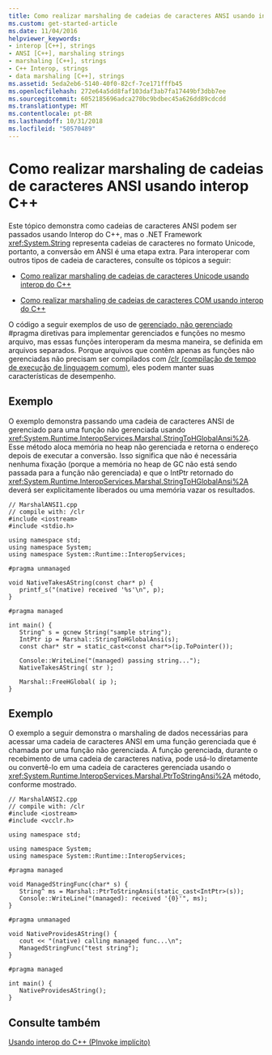 ```yaml
---
title: Como realizar marshaling de cadeias de caracteres ANSI usando interop C++
ms.custom: get-started-article
ms.date: 11/04/2016
helpviewer_keywords:
- interop [C++], strings
- ANSI [C++], marshaling strings
- marshaling [C++], strings
- C++ Interop, strings
- data marshaling [C++], strings
ms.assetid: 5eda2eb6-5140-40f0-82cf-7ce171fffb45
ms.openlocfilehash: 272e64a5dd8faf103daf3ab7fa17449bf3dbb7ee
ms.sourcegitcommit: 6052185696adca270bc9bdbec45a626dd89cdcdd
ms.translationtype: MT
ms.contentlocale: pt-BR
ms.lasthandoff: 10/31/2018
ms.locfileid: "50570489"
---
```

# <a name="how-to-marshal-ansi-strings-using-c-interop"></a>Como realizar marshaling de cadeias de caracteres ANSI usando interop C++

Este tópico demonstra como cadeias de caracteres ANSI podem ser passados usando Interop do C++, mas o .NET Framework <xref:System.String> representa cadeias de caracteres no formato Unicode, portanto, a conversão em ANSI é uma etapa extra. Para interoperar com outros tipos de cadeia de caracteres, consulte os tópicos a seguir:

- [Como realizar marshaling de cadeias de caracteres Unicode usando interop do C++](../dotnet/how-to-marshal-unicode-strings-using-cpp-interop.md)

- [Como realizar marshaling de cadeias de caracteres COM usando interop do C++](../dotnet/how-to-marshal-com-strings-using-cpp-interop.md)

O código a seguir exemplos de uso de [gerenciado, não gerenciado](../preprocessor/managed-unmanaged.md) #pragma diretivas para implementar gerenciados e funções no mesmo arquivo, mas essas funções interoperam da mesma maneira, se definida em arquivos separados. Porque arquivos que contêm apenas as funções não gerenciadas não precisam ser compilados com [/clr (compilação de tempo de execução de linguagem comum)](../build/reference/clr-common-language-runtime-compilation.md), eles podem manter suas características de desempenho.

## <a name="example"></a>Exemplo

O exemplo demonstra passando uma cadeia de caracteres ANSI de gerenciado para uma função não gerenciada usando <xref:System.Runtime.InteropServices.Marshal.StringToHGlobalAnsi%2A>. Esse método aloca memória no heap não gerenciada e retorna o endereço depois de executar a conversão. Isso significa que não é necessária nenhuma fixação (porque a memória no heap de GC não está sendo passada para a função não gerenciada) e que o IntPtr retornado do <xref:System.Runtime.InteropServices.Marshal.StringToHGlobalAnsi%2A> deverá ser explicitamente liberados ou uma memória vazar os resultados.

```
// MarshalANSI1.cpp
// compile with: /clr
#include <iostream>
#include <stdio.h>

using namespace std;
using namespace System;
using namespace System::Runtime::InteropServices;

#pragma unmanaged

void NativeTakesAString(const char* p) {
   printf_s("(native) received '%s'\n", p);
}

#pragma managed

int main() {
   String^ s = gcnew String("sample string");
   IntPtr ip = Marshal::StringToHGlobalAnsi(s);
   const char* str = static_cast<const char*>(ip.ToPointer());

   Console::WriteLine("(managed) passing string...");
   NativeTakesAString( str );

   Marshal::FreeHGlobal( ip );
}
```

## <a name="example"></a>Exemplo

O exemplo a seguir demonstra o marshaling de dados necessárias para acessar uma cadeia de caracteres ANSI em uma função gerenciada que é chamada por uma função não gerenciada. A função gerenciada, durante o recebimento de uma cadeia de caracteres nativa, pode usá-lo diretamente ou convertê-lo em uma cadeia de caracteres gerenciada usando o <xref:System.Runtime.InteropServices.Marshal.PtrToStringAnsi%2A> método, conforme mostrado.

```
// MarshalANSI2.cpp
// compile with: /clr
#include <iostream>
#include <vcclr.h>

using namespace std;

using namespace System;
using namespace System::Runtime::InteropServices;

#pragma managed

void ManagedStringFunc(char* s) {
   String^ ms = Marshal::PtrToStringAnsi(static_cast<IntPtr>(s));
   Console::WriteLine("(managed): received '{0}'", ms);
}

#pragma unmanaged

void NativeProvidesAString() {
   cout << "(native) calling managed func...\n";
   ManagedStringFunc("test string");
}

#pragma managed

int main() {
   NativeProvidesAString();
}
```

## <a name="see-also"></a>Consulte também

[Usando interop do C++ (PInvoke implícito)](../dotnet/using-cpp-interop-implicit-pinvoke.md)